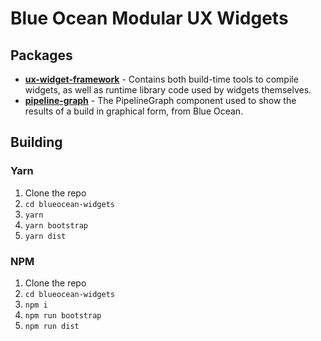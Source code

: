 # Blue Ocean Modular UX Widgets

## Packages

- **[ux-widget-framework](packages/ux-widget-framework)** - Contains both build-time tools to compile widgets, as well as runtime library code used by widgets themselves.
- **[pipeline-graph](packages/pipeline-graph)** - The PipelineGraph component used to show the results of a build in graphical form, from Blue Ocean.

## Building

### Yarn

1.  Clone the repo
2.  `cd blueocean-widgets`
3.  `yarn`
4.  `yarn bootstrap`
5.  `yarn dist`

### NPM

1.  Clone the repo
2.  `cd blueocean-widgets`
3.  `npm i`
4.  `npm run bootstrap`
5.  `npm run dist`

